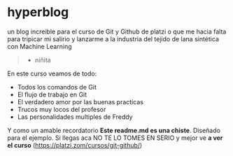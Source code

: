 # hyperblog
un blog increible para el curso de Git y Github de platzi
o que me hacia falta para tripicar mi salirio y lanzarme a la industria del tejido de lana sintética con Machine Learning
> - niñita

En este curso veamos de todo: 
* Todos los comandos de Git 
* El flujo de trabajo en Git
* El verdadero amor por las buenas practicas
* Trucos muy locos del profesor 
* Las personalidades multiples de Freddy

Y como un amable recordatorio **Este readme.md es una chiste**. Diseñado para el ejemplo. Si llegas aca NO TE LO TOMES EN SERIO y mejor ve **a ver el  curso**  (https://platzi.zom/cursos/git-github/)
